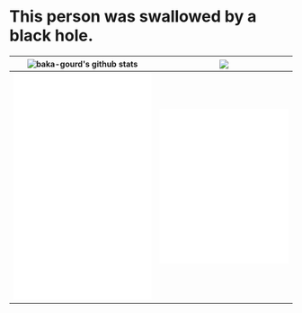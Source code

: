 # This person was swallowed by a black hole.

| <img align="center" src="https://github-readme-stats.vercel.app/api/top-langs/?username=baka-gourd&layout=compact&theme=dracula" alt="baka-gourd's github stats" /> | <img align="center" src="https://github-readme-stats.vercel.app/api?username=baka-gourd&show_icons=true&theme=dracula" /> |
| ------------- |  ------------- | 
| <img alt="🦑" width="400px" src="https://github.com/baka-gourd/baka-gourd/blob/master/metrics.svg">|<img alt="🦑" width="400px" src="https://github.com/baka-gourd/baka-gourd/blob/master/metrics.additional.svg">|
